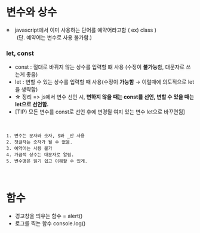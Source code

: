 # 변수와 상수
 ※ javascript에서 이미 사용하는 단어를 예약어라고함 ( ex) class ) <br>
    (단. 예약어는 변수로 사용 불가함.) <br>
    
### let, const
 - const : 절대로 바뀌지 않는 상수를 입력할 떄 사용 (수정이 <b>불가능</b>함, 대문자로 쓰는게 좋음)
 - let : 변할 수 있는 상수를 입력할 때 사용(수정이 <b>가능함</b> → 이럴때에 의도적으로 let을 생략함)
 - ☆ 정리 => js에서 변수 선언 시,<b> 변하지 않을 때는 const를 선언, 변할 수 있을 때는 let으로 선언함.</b>
 - [TIP) 모든 변수를 const로 선언 후에 변경될 여지 있는 변수 let으로 바꾸면됨]

<br>

 ```
 1. 변수는 문자와 숫자, $와 _만 사용
 2. 첫글자는 숫자가 될 수 없음.
 3. 예약어는 사용 불가
 4. 가급적 상수는 대문자로 알림.
 5. 변수명은 읽기 쉽고 이해할 수 있게.
 ```
 
<br>

# 함수
  - 경고창을 띄우는 함수 = alert()
  - 로그를 찍는 함수 console.log()
